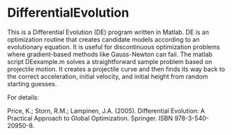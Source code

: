# DifferentialEvolution
This is a Differential Evolution (DE) program written in Matlab. DE is an optimization routine that creates candidate models according to an evolutionary equation.
It is useful for discontinuous optimization problems where gradient-based methods like Gauss-Newton can fail. The matlab script DEexample.m solves a straightforward sample
problem based on projectile motion. It creates a projectile curve and then finds its way back to the correct acceleration, initial velocity, and initial height from random 
starting guesses.

For details:

Price, K.; Storn, R.M.; Lampinen, J.A. (2005). Differential Evolution: A Practical Approach to Global Optimization. Springer. ISBN 978-3-540-20950-8.
